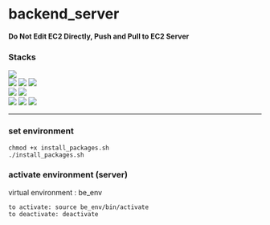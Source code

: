 # backend_server
**Do Not Edit EC2 Directly, Push and Pull to EC2 Server**

### Stacks
<div align=left>
 <img src="https://img.shields.io/badge/Amazon%20EC2-FF9900?style=for-the-badge&logo=Amazon%20EC2&logoColor=white"> 
 <br>
 <img src="https://img.shields.io/badge/Amazon%20S3-569A31?style=for-the-badge&logo=Amazon%20S3&logoColor=white">
 <img src="https://img.shields.io/badge/Amazon%20RDS-527FFF?style=for-the-badge&logo=amazonrds&logoColor=white">
 <img src="https://img.shields.io/badge/MySQL-4479A1?style=for-the-badge&logo=MySQL&logoColor=white">
 <br>
 <img src="https://img.shields.io/badge/Python-3776AB?style=for-the-badge&logo=Python&logoColor=white">
  <img src="https://img.shields.io/badge/Django-092E20?style=for-the-badge&logo=Django&logoColor=white">
    <br>
  <img src="https://img.shields.io/badge/nginx-%23009639.svg?style=for-the-badge&logo=nginx&logoColor=white">
 <img src="https://img.shields.io/badge/Gunicorn-499848?style=for-the-badge&logo=Gunicorn&logoColor=white">
 <img src="https://img.shields.io/badge/Let's%20Encrypt-003A70?style=for-the-badge&logo=letsencrypt&logoColor=white">
</div>

---

### set environment
    chmod +x install_packages.sh
    ./install_packages.sh

### activate environment (server)
virtual environment : be_env

    to activate: source be_env/bin/activate
    to deactivate: deactivate
